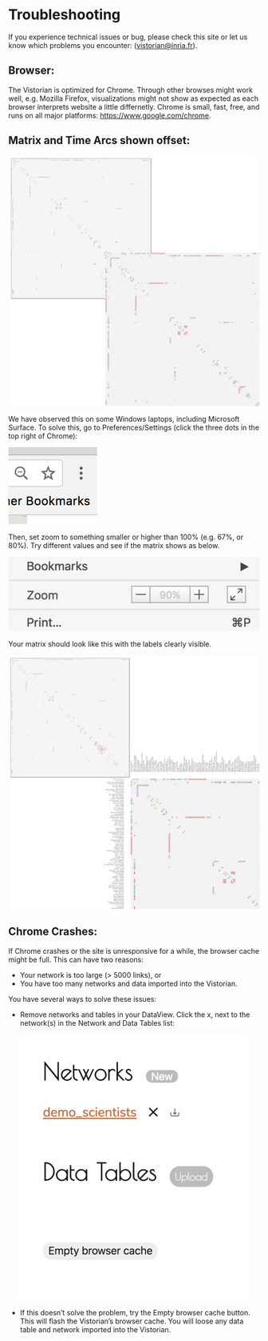 # Troubleshooting

If you experience technical issues or bug, please check this site or let us know which problems you encounter: (vistorian@inria.fr).

## Browser:
The Vistorian is optimized for Chrome. Through other browses might work well, e.g. Mozilla Firefox, visualizations might not show as expected as each browser interprets website a little differnetly. Chrome is small, fast, free, and runs on all major platforms: https://www.google.com/chrome.

 

## Matrix and Time Arcs shown offset: 
![image](assets/Images/trshooting_1.png)

We have observed this on some Windows laptops, including Microsoft Surface. To solve this, go to Preferences/Settings (click the three dots in the top right of Chrome):

![image](assets/Images/trshooting_2.png)

Then, set zoom to something smaller or higher than 100% (e.g. 67%, or 80%). Try different values and see if the matrix shows as below.

![image](assets/Images/trshooting_3.png)

 
Your matrix should look like this with the labels clearly visible.

![image](assets/Images/trshooting_4.png)
 

## Chrome Crashes: 
If Chrome crashes or the site is unresponsive for a while, the browser cache might be full. This can have two reasons:

* Your network is too large (> 5000 links), or
* You have too many networks and data imported into the Vistorian.

You have several ways to solve these issues:

* Remove networks and tables in your DataView. Click the x, next to the network(s) in the Network and Data Tables list: 

    ![image](assets/Images/trshooting_5.png)

* If this doesn’t solve the problem, try the Empty browser cache button. This will flash the Vistorian’s browser cache. You will loose any data table and network imported into the Vistorian.